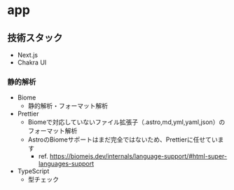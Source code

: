 # app

## 技術スタック

- Next.js
- Chakra UI

### 静的解析

- Biome
  - 静的解析・フォーマット解析
- Prettier
  - Biomeで対応していないファイル拡張子（.astro,md,yml,yaml,json）のフォーマット解析
  - AstroのBiomeサポートはまだ完全ではないため、Prettierに任せています
    - ref. <https://biomejs.dev/internals/language-support/#html-super-languages-support>
- TypeScript
  - 型チェック
